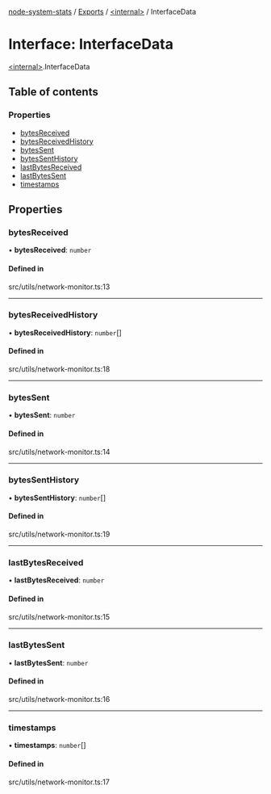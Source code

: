 [node-system-stats](../README.md) / [Exports](../modules.md) / [\<internal\>](../modules/internal_.md) / InterfaceData

# Interface: InterfaceData

[\<internal\>](../modules/internal_.md).InterfaceData

## Table of contents

### Properties

- [bytesReceived](internal_.InterfaceData.md#bytesreceived)
- [bytesReceivedHistory](internal_.InterfaceData.md#bytesreceivedhistory)
- [bytesSent](internal_.InterfaceData.md#bytessent)
- [bytesSentHistory](internal_.InterfaceData.md#bytessenthistory)
- [lastBytesReceived](internal_.InterfaceData.md#lastbytesreceived)
- [lastBytesSent](internal_.InterfaceData.md#lastbytessent)
- [timestamps](internal_.InterfaceData.md#timestamps)

## Properties

### bytesReceived

• **bytesReceived**: `number`

#### Defined in

src/utils/network-monitor.ts:13

___

### bytesReceivedHistory

• **bytesReceivedHistory**: `number`[]

#### Defined in

src/utils/network-monitor.ts:18

___

### bytesSent

• **bytesSent**: `number`

#### Defined in

src/utils/network-monitor.ts:14

___

### bytesSentHistory

• **bytesSentHistory**: `number`[]

#### Defined in

src/utils/network-monitor.ts:19

___

### lastBytesReceived

• **lastBytesReceived**: `number`

#### Defined in

src/utils/network-monitor.ts:15

___

### lastBytesSent

• **lastBytesSent**: `number`

#### Defined in

src/utils/network-monitor.ts:16

___

### timestamps

• **timestamps**: `number`[]

#### Defined in

src/utils/network-monitor.ts:17
